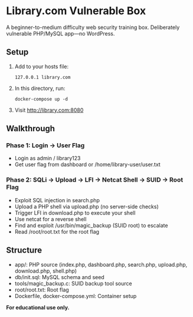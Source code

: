# Library.com Vulnerable Box

A beginner-to-medium difficulty web security training box. Deliberately vulnerable PHP/MySQL app—no WordPress.

## Setup

1. Add to your hosts file:
   ```
   127.0.0.1 library.com
   ```
2. In this directory, run:
   ```
   docker-compose up -d
   ```
3. Visit http://library.com:8080

## Walkthrough

### Phase 1: Login → User Flag
- Login as admin / library123
- Get user flag from dashboard or /home/library-user/user.txt

### Phase 2: SQLi → Upload → LFI → Netcat Shell → SUID → Root Flag
- Exploit SQL injection in search.php
- Upload a PHP shell via upload.php (no server-side checks)
- Trigger LFI in download.php to execute your shell
- Use netcat for a reverse shell
- Find and exploit /usr/bin/magic_backup (SUID root) to escalate
- Read /root/root.txt for the root flag

## Structure
- app/: PHP source (index.php, dashboard.php, search.php, upload.php, download.php, shell.php)
- db/init.sql: MySQL schema and seed
- tools/magic_backup.c: SUID backup tool source
- root/root.txt: Root flag
- Dockerfile, docker-compose.yml: Container setup

**For educational use only.**

